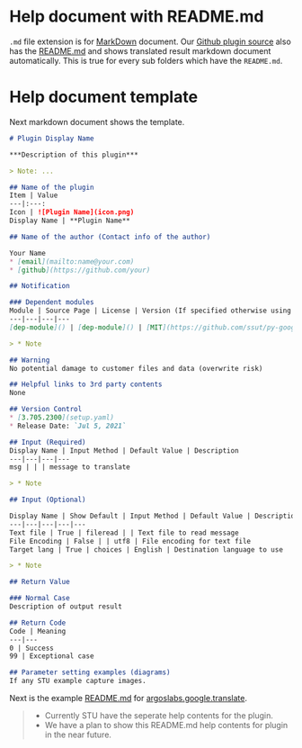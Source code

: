 # Help document with README.md

`.md` file extension is for [MarkDown](https://www.markdownguide.org/) document.
Our [Github plugin source](https://github.com/Jerry-Chae/plugins) also has the [README.md](https://github.com/Jerry-Chae/plugins/blob/main/README.md) and shows translated result markdown document automatically. This is true for every sub folders which have the `README.md`.

# Help document template

Next markdown document shows the template.

```md
# Plugin Display Name

***Description of this plugin***

> Note: ...

## Name of the plugin
Item | Value
---|:---:
Icon | ![Plugin Name](icon.png) 
Display Name | **Plugin Name**

## Name of the author (Contact info of the author)

Your Name
* [email](mailto:name@your.com)
* [github](https://github.com/your)

## Notification

### Dependent modules
Module | Source Page | License | Version (If specified otherwise using recent version will be used)
---|---|---|---
[dep-module]() | [dep-module]() | [MIT](https://github.com/ssut/py-googletrans/blob/master/LICENSE) | 4.0

> * Note

## Warning 
No potential damage to customer files and data (overwrite risk)

## Helpful links to 3rd party contents
None

## Version Control 
* [3.705.2300](setup.yaml)
* Release Date: `Jul 5, 2021`

## Input (Required)
Display Name | Input Method | Default Value | Description
---|---|---|---
msg | | | message to translate

> * Note

## Input (Optional)

Display Name | Show Default | Input Method | Default Value | Description
---|---|---|---|---
Text file | True | fileread | | Text file to read message
File Encoding | False | | utf8 | File encoding for text file
Target lang | True | choices | English | Destination language to use

> * Note

## Return Value

### Normal Case
Description of output result

## Return Code
Code | Meaning
---|---
0 | Success
99 | Exceptional case

## Parameter setting examples (diagrams)
If any STU example capture images.
```

Next is the example [README.md](https://github.com/Jerry-Chae/plugins/blob/main/argoslabs/google/translate/README.md) for [argoslabs.google.translate](https://github.com/Jerry-Chae/plugins/tree/main/argoslabs/google/translate).

> * Currently STU have the seperate help contents for the plugin.
> * We have a plan to show this README.md help contents for plugin in the near future.
